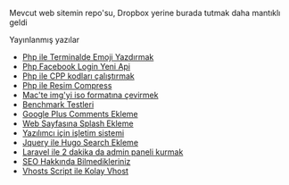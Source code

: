 Mevcut web sitemin repo'su, Dropbox yerine burada tutmak daha mantıklı geldi

Yayınlanmış yazılar
* [Php ile Terminalde Emoji Yazdırmak](https://phpanaliz.com/yazi/php-ile-terminalde-emoji-yazdirmak/)
* [Php Facebook Login Yeni Api](https://phpanaliz.com/yazi/php-facebook-login-yeni-api/)
* [Php ile CPP kodları çalıştırmak](https://phpanaliz.com/yazi/php-kodu-icerisinde-cpp-kodu-calistirma/)
* [Php ile Resim Compress](https://phpanaliz.com/yazi/php-ile-resim-dosya-boyutu-kucultme/)
* [Mac'te img'yi iso formatına çevirmek](https://phpanaliz.com/yazi/img-to-iso-mac/)
* [Benchmark Testleri](https://phpanaliz.com/yazi/benchmark-testleri/)
* [Google Plus Comments Ekleme](https://phpanaliz.com/yazi/google-plus-comments-ekleme/)
* [Web Sayfasına Splash Ekleme](https://phpanaliz.com/yazi/web-sayfasina-splash-screen-ekleme/)
* [Yazılımcı için işletim sistemi](https://phpanaliz.com/yazi/yazilimci-icin-isletim-sistemi/)
* [Jquery ile Hugo Search Ekleme](https://phpanaliz.com/yazi/jquery-ile-firebase-siteye-search-ekleme/)
* [Laravel ile 2 dakika da admin paneli kurmak](https://phpanaliz.com/yazi/laravel-ile-2-dakikada-admin-paneli-kurmak/)
* [SEO Hakkında Bilmedikleriniz](https://phpanaliz.com/yazi/seo-hakkinda-bilmedikleriniz/)
* [Vhosts Script ile Kolay Vhost](https://phpanaliz.com/yazi/vhosts-script-kullanimi/)
